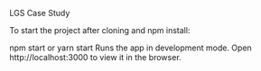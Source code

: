 LGS Case Study

To start the project after cloning and npm install:

npm start or yarn start
Runs the app in development mode.
Open http://localhost:3000 to view it in the browser.
